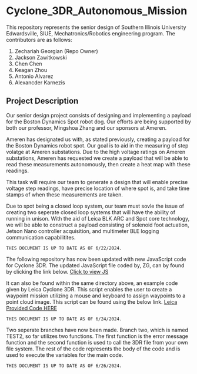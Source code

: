 # Cyclone_3DR_Autonomous_Mission
This repository represents the senior design of Southern Illinois University Edwardsville, SIUE, Mechatronics/Robotics engineering program. The contributors are as follows:

1) Zechariah Georgian (Repo Owner)
2) Jackson Zawitkowski
3) Chen Chen
4) Keagan Zhou
5) Antonio Alvarez
6) Alexancder Karnezis

## Project Description 
Our senior design project consists of designing and implementing a payload for the Boston Dynamics Spot robot dog. 
Our efforts are being supported by both our professor, Mingshoa Zhang and our sponsors at Ameren. 

Ameren has designated us with, as stated previously, creating a payload for the Boston Dynamics robot spot. Our goal is to aid in the measuring of step volatge at Ameren substations. 
Due to the high voltage ratings on Ameren substations, Ameren has requested we create a payload that will be able to read these measurements autonomously, then create a heat map with these readings. 

This task will require our team to generate a design that will enable precise voltage step readings, have precise location of where spot is, and take time stamps of when these measurements are taken. 

Due to spot being a closed loop system, our team must sovle the issue of creating two seperate closed loop systems that will have the ability of running in unison. With the aid of Leica BLK ARC and Spot core technology, we will be able to construct a payload consisting of solenoid foot actuation, Jetson Nano controller acquisition, and multimeter BLE logging communication capabilitites. 

```THIS DOCUMENT IS UP TO DATE AS OF 6/22/2024.```

The following repository has now been updated with new JavaScript code for Cyclone 3DR. The updated JavaScript file coded by, ZG, can by found by clicking the link below. 
[Click to view JS](Cyclone_3DR/src/TEST.js)

It can also be found within the same directory above, an example code given by Leica Cyclone 3DR. This script enables the user to create a waypoint mission utilizing a mouse and keyboard to assign waypoints to a point cloud image. This script can be found using the below link. 
[Leica Provided Code HERE](Cyclone_3DR/src/Cyclone_Mission_script.js)

```THIS DOCUMENT IS UP TO DATE AS OF 6/24/2024.```

Two seperate branches have now been made. Branch two, which is named TEST2, so far utilizes two functions. The first function is the error message function and the second function is used to call the 3DR file from your own file system. The rest of the code represents the body of the code and is used to execute the variables for the main code. 

```THIS DOCUMENT IS UP TO DATE AS OF 6/26/2024.```
